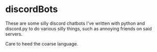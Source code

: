 # discordBots

These are some silly discord chatbots I've written with python and discord.py to do various silly things, such as annoying friends on said servers.

Care to heed the coarse language.
